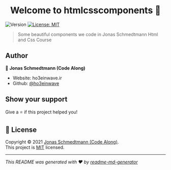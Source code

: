 <h1 align="center">Welcome to htmlcsscomponents 👋</h1>
<p>
  <img alt="Version" src="https://img.shields.io/badge/version-0.2-blue.svg?cacheSeconds=2592000" />
  <a href="https://choosealicense.com/licenses/mit/" target="_blank">
    <img alt="License: MIT" src="https://img.shields.io/badge/License-MIT-yellow.svg" />
  </a>
</p>

> Some beautiful components we code in Jonas Schmedtmann Html and Css Course 

## Author

👤 **Jonas Schmedtmann (Code Along)**

* Website: ho3einwave.ir
* Github: [@ho3einwave](https://github.com/ho3einwave)

## Show your support

Give a ⭐️ if this project helped you!

## 📝 License

Copyright © 2021 [Jonas Schmedtmann (Code Along)](https://github.com/ho3einwave).<br />
This project is [MIT](https://choosealicense.com/licenses/mit/) licensed.

***
_This README was generated with ❤️ by [readme-md-generator](https://github.com/kefranabg/readme-md-generator)_